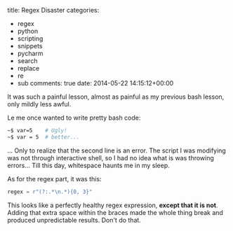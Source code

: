 title: Regex Disaster
categories:
- regex
- python
- scripting
- snippets
- pycharm
- search
- replace
- re
- sub
comments: true
date: 2014-05-22 14:15:12+00:00

It was such a painful lesson, almost as painful as my previous bash lesson, only mildly less awful.

Le me once wanted to write pretty bash code:

```bash
~$ var=5    # Ugly!
~$ var = 5  # better...

```

... Only to realize that the second line is an error. The script I was modifying was not through interactive shell, so I had no idea what is was throwing errors... Till this day, whitespace haunts me in my sleep.

As for the regex part, it was this:

```python
regex = r"(?:.*\n.*){0, 3}"

```

This looks like a perfectly healthy regex expression, **except that it is not**. Adding that extra space within the braces made the whole thing break and produced unpredictable results. Don't do that.
